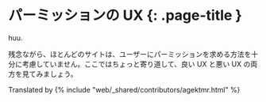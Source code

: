 # パーミッションの UX {: .page-title }

huu.

残念ながら、ほとんどのサイトは、ユーザーにパーミッションを求める方法を十分に考慮していません。ここではちょっと寄り道して、良い UX と悪い UX の両方を見てみましょう。


Translated by {% include "web/_shared/contributors/agektmr.html" %}
